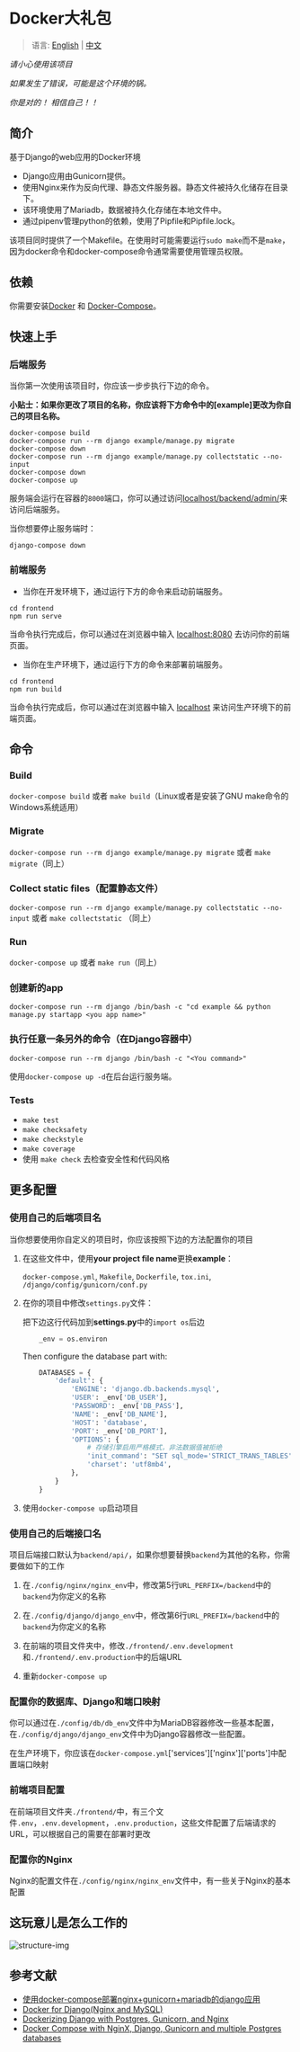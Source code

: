 # Docker大礼包

> 语言: [English](./README.md) | [中文](./doc/README_zh_CN.md)

*请小心使用该项目*

*如果发生了错误，可能是这个环境的锅。*

*你是对的！*
*相信自己！！*

## 简介

基于Django的web应用的Docker环境

- Django应用由Gunicorn提供。
- 使用Nginx来作为反向代理、静态文件服务器。静态文件被持久化储存在目录下。
- 该环境使用了Mariadb，数据被持久化存储在本地文件中。
- 通过pipenv管理python的依赖，使用了Pipfile和Pipfile.lock。

该项目同时提供了一个Makefile。在使用时可能需要运行`sudo make`而不是`make`，因为docker命令和docker-compose命令通常需要使用管理员权限。

## 依赖

你需要安装[Docker](https://www.docker.com/) 和 [Docker-Compose](https://docs.docker.com/compose/)。

## 快速上手

### 后端服务

当你第一次使用该项目时，你应该一步步执行下边的命令。

**小贴士：如果你更改了项目的名称，你应该将下方命令中的[example]更改为你自己的项目名称。**

```shell
docker-compose build
docker-compose run --rm django example/manage.py migrate
docker-compose down
docker-compose run --rm django example/manage.py collectstatic --no-input
docker-compose down
docker-compose up
```

服务端会运行在容器的`8000`端口，你可以通过访问[localhost/backend/admin/](localhost/backend/admin/)来访问后端服务。

当你想要停止服务端时：

```shell
django-compose down
```

### 前端服务

- 当你在开发环境下，通过运行下方的命令来启动前端服务。

```shell
cd frontend
npm run serve
```

当命令执行完成后，你可以通过在浏览器中输入 [localhost:8080](localhost:8080) 去访问你的前端页面。

- 当你在生产环境下，通过运行下方的命令来部署前端服务。

```shell
cd frontend
npm run build
```

当命令执行完成后，你可以通过在浏览器中输入 [localhost](localhost) 来访问生产环境下的前端页面。

## 命令

### Build

`docker-compose build` 或者 `make build`（Linux或者是安装了GNU make命令的Windows系统适用）

### Migrate

`docker-compose run --rm django example/manage.py migrate` 或者 `make migrate`（同上）

### Collect static files（配置静态文件）

`docker-compose run --rm django example/manage.py collectstatic --no-input` 或者 `make collectstatic` （同上）

### Run

`docker-compose up` 或者 `make run`（同上）

### 创建新的app

`docker-compose run --rm django /bin/bash -c "cd example && python manage.py startapp <you app name>"`

### 执行任意一条另外的命令（在Django容器中）

`docker-compose run --rm django /bin/bash -c "<You command>"`

使用`docker-compose up -d`在后台运行服务端。

### Tests

- `make test`
- `make checksafety`
- `make checkstyle`
- `make coverage`
- 使用 `make check` 去检查安全性和代码风格

## 更多配置

### 使用自己的后端项目名

当你想要使用你自定义的项目时，你应该按照下边的方法配置你的项目

1. 在这些文件中，使用**your project file name**更换**example**：

    `docker-compose.yml`, `Makefile`, `Dockerfile`, `tox.ini`, `/django/config/gunicorn/conf.py`

2. 在你的项目中修改`settings.py`文件：

    把下边这行代码加到**settings.py**中的`import os`后边

    ``` python
        _env = os.environ
    ```

    Then configure the database part with:

    ``` python
        DATABASES = {
            'default': {
                'ENGINE': 'django.db.backends.mysql',
                'USER': _env['DB_USER'],
                'PASSWORD': _env['DB_PASS'],
                'NAME': _env['DB_NAME'],
                'HOST': 'database',
                'PORT': _env['DB_PORT'],
                'OPTIONS': {
                    # 存储引擎启用严格模式，非法数据值被拒绝
                    'init_command': "SET sql_mode='STRICT_TRANS_TABLES'",
                    'charset': 'utf8mb4',
                },
            }
        }

    ```

3. 使用`docker-compose up`启动项目

### 使用自己的后端接口名

项目后端接口默认为`backend/api/`，如果你想要替换`backend`为其他的名称，你需要做如下的工作

1. 在`./config/nginx/nginx_env`中，修改第5行`URL_PERFIX=/backend`中的`backend`为你定义的名称

2. 在`./config/django/django_env`中，修改第6行`URL_PREFIX=/backend`中的`backend`为你定义的名称

3. 在前端的项目文件夹中，修改`./frontend/.env.development`和`./frontend/.env.production`中的后端URL

4. 重新`docker-compose up`

### 配置你的数据库、Django和端口映射

你可以通过在`./config/db/db_env`文件中为MariaDB容器修改一些基本配置，在`./config/django/django_env`文件中为Django容器修改一些配置。

在生产环境下，你应该在`docker-compose.yml`['services']['nginx']['ports']中配置端口映射

### 前端项目配置

在前端项目文件夹`./frontend/`中，有三个文件`.env`，`.env.development`，`.env.production`，这些文件配置了后端请求的URL，可以根据自己的需要在部署时更改

### 配置你的Nginx

Nginx的配置文件在`./config/nginx/nginx_env`文件中，有一些关于Nginx的基本配置

## 这玩意儿是怎么工作的

![structure-img](./img/structure.png)

## 参考文献

- [使用docker-compose部署nginx+gunicorn+mariadb的django应用](https://www.lagou.com/lgeduarticle/52228.html)
- [Docker for Django(Nginx and MySQL)](https://medium.com/@kenkono/docker-for-django-nginx-and-mysql-5960a611829e)
- [Dockerizing Django with Postgres, Gunicorn, and Nginx](https://testdriven.io/blog/dockerizing-django-with-postgres-gunicorn-and-nginx/)
- [Docker Compose with NginX, Django, Gunicorn and multiple Postgres databases](https://pawamoy.github.io/posts/docker-compose-django-postgres-nginx/)
